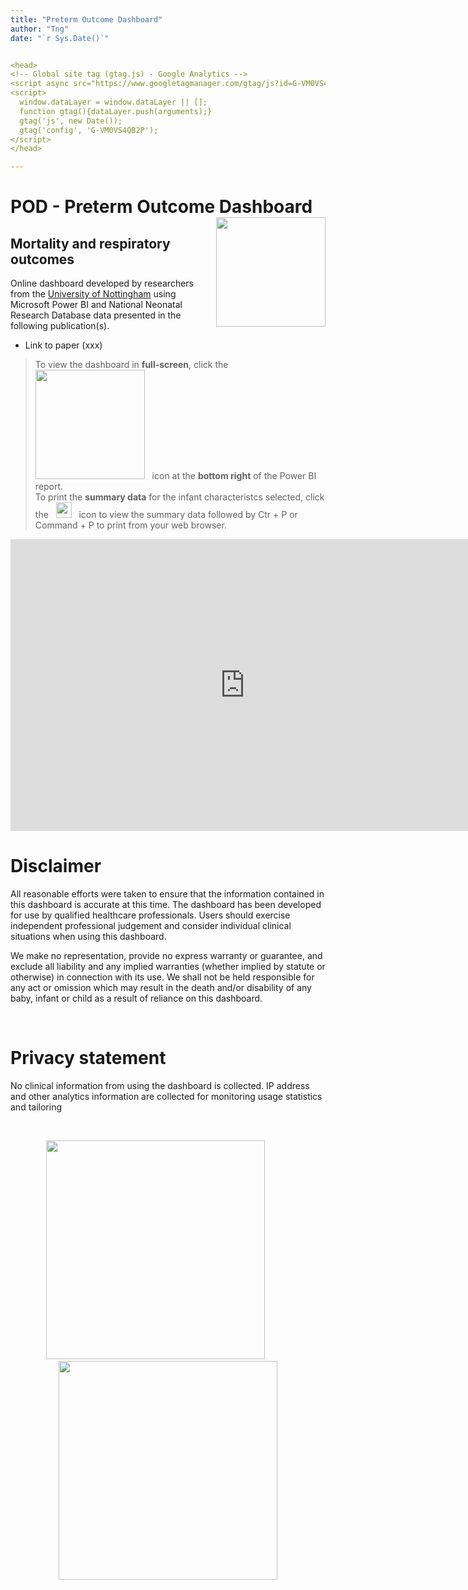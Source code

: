 ```yaml
---
title: "Preterm Outcome Dashboard"
author: "Tng"
date: "`r Sys.Date()`"


<head>
<!-- Global site tag (gtag.js) - Google Analytics -->
<script async src="https://www.googletagmanager.com/gtag/js?id=G-VM0VS4QB2P"></script>
<script>
  window.dataLayer = window.dataLayer || [];
  function gtag(){dataLayer.push(arguments);}
  gtag('js', new Date());
  gtag('config', 'G-VM0VS4QB2P');
</script>
</head> 

---
```


# POD - Preterm Outcome Dashboard  <img src="https://user-images.githubusercontent.com/112888625/218990756-a1af8988-6508-4f71-95dc-2870c3b97ff9.jpg" width="175" align="right"/>


## Mortality and respiratory outcomes 
Online dashboard developed by researchers from the [University of Nottingham](https://www.nottingham.ac.uk/medicine/about/childhealthobsgyn/index.aspx) using Microsoft Power BI and National Neonatal Research Database data presented in the following publication(s). 

- Link to paper (xxx)

>To view the dashboard in **full-screen**, click the  &nbsp; <img src="https://user-images.githubusercontent.com/112888625/218993541-4e58cd8c-251b-45d6-8e15-e0b5b9baf2d5.jpg" width="175"/>  &nbsp; icon at the **bottom right** of the Power BI report.
><br>
>To print the **summary data** for the infant characteristcs selected, click the  &nbsp; <img src="https://user-images.githubusercontent.com/112888625/218990769-b29e83e4-6139-4120-b619-b6f98fd71399.jpg" width="25"/>  &nbsp; icon to view the summary data followed by Ctr + P or Command + P to print from your web browser. 

<iframe title="BPD death 060922" width="750" height="466.9" src="https://app.powerbi.com/view?r=eyJrIjoiNzczMGQ0NTItZDRmNi00Yzk5LWI4MzEtODlhMmY4MmEyNWY1IiwidCI6IjY3YmRhN2VlLWZkODAtNDFlZi1hYzkxLTM1ODQxODI5MGExZSIsImMiOjh9" frameborder="0" allowFullScreen="true"></iframe>
<br/>


# Disclaimer 

All reasonable efforts were taken to ensure that the information contained in this dashboard is accurate at this time. The dashboard has been developed for use by qualified healthcare professionals. Users should exercise independent professional judgement and consider individual clinical situations when using this dashboard. 

We make no representation, provide no express warranty or guarantee, and exclude all liability and any implied warranties (whether implied by statute or otherwise) in connection with its use. We shall not be held responsible for any act or omission which may result in the death and/or disability of any baby, infant or child as a result of reliance on this dashboard.

<br/>

# Privacy statement
No clinical information from using the dashboard is collected. IP address and other analytics information are collected for monitoring usage statistics and tailoring 

<br/>

<p align="center">
<img src="https://user-images.githubusercontent.com/112888625/218807173-0d2e40f3-aedf-4537-a0eb-d49088581036.jpg" width="350"/> 
&nbsp; &nbsp; &nbsp; &nbsp; &nbsp;
<img src="https://user-images.githubusercontent.com/112888625/218807688-f16f4f45-d449-4ccf-90c0-bdbce8e7a990.jpg" width="350" />
</p>
